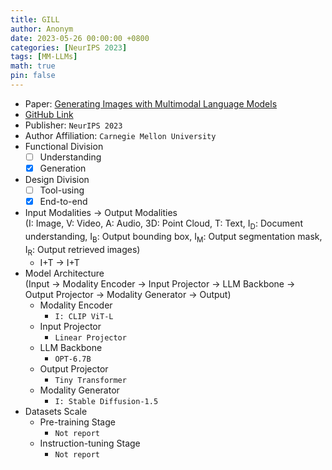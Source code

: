 ```yaml
---
title: GILL
author: Anonym
date: 2023-05-26 00:00:00 +0800
categories: [NeurIPS 2023]
tags: [MM-LLMs]
math: true
pin: false
---
```


- Paper: [Generating Images with Multimodal Language Models](https://browse.arxiv.org/abs/2305.17216)
- [GitHub Link](https://github.com/kohjingyu/gill)
- Publisher: `NeurIPS 2023`
- Author Affiliation: `Carnegie Mellon University`
- Functional Division
  + [ ] Understanding
  + [x] Generation
- Design Division
  + [ ] Tool-using
  + [x] End-to-end
- Input Modalities $\rightarrow$ Output Modalities <br />(I: Image, V: Video, A: Audio, 3D: Point Cloud, T: Text, I<sub>D</sub>: Document understanding, I<sub>B</sub>: Output bounding box, I<sub>M</sub>: Output segmentation mask, I<sub>R</sub>: Output retrieved images)
  + I+T $\rightarrow$ I+T
- Model Architecture <br />(Input $\rightarrow$ Modality Encoder $\rightarrow$ Input Projector $\rightarrow$ LLM Backbone $\rightarrow$ Output Projector $\rightarrow$ Modality Generator $\rightarrow$ Output)
  + Modality Encoder
    * `I: CLIP ViT-L`
  + Input Projector
    * `Linear Projector`
  + LLM Backbone
    * `OPT-6.7B`
  + Output Projector
    * `Tiny Transformer`
  + Modality Generator
    * `I: Stable Diffusion-1.5`
- Datasets Scale
  + Pre-training Stage
    * `Not report`
  + Instruction-tuning Stage
    * `Not report`
